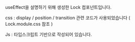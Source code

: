 useEffect을 설명하기 위해 생성한 Lock 컴포넌트입니다.

css : display / position / transition 관련 코드가 사용되었습니다 ( Lock.module.css 참조 )

Js : 타입스크립트 기반으로 작성되어 있습니다.
